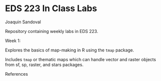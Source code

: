 # EDS 223 In Class Labs

Joaquin Sandoval 

Repository containing weekly labs in EDS 223.

Week 1:

Explores the basics of map-making in R using the `tmap` package. 

Includes `tmap` or thematic maps which can handle vector and raster objects from sf, sp, raster, and stars packages. 

References 